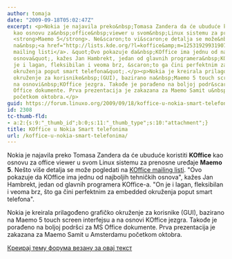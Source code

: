 ```yaml
---
author: tomaja
date: "2009-09-18T05:02:47Z"
excerpt: <p>Nokia je najavila preko&nbsp;Tomasa Zandera da će ubuduće koristiti&nbsp;<strong>KOffice</strong>
  kao osnovu za&nbsp;office&nbsp;viewer u svom&nbsp;Linux sistemu za prenosne uređaje
  <strong>Maemo 5</strong>. Ne&scaron;to vi&scaron;e detalja se može&nbsp;pogledati
  na&nbsp;<a href="http://lists.kde.org/?l=koffice&amp;m=125319299319078&amp;w=2">KOffice
  mailing listi</a>. &quot;Ovo pokazuje da&nbsp;KOffice ima jednu od najboljih tehničkih
  osnova&quot;, kažes Jan Hambrekt, jedan od glavnih programera&nbsp;KOffice-a. &quot;On
  je i lagan, fleksibilan i veoma brz, &scaron;to ga čini perfektnim za&nbsp;embedded
  okruženja poput smart telefona&quot;.</p><p>Nokia je kreirala prilagođeno grafičko
  okruženje za korisnike&nbsp;(GUI), bazirano na&nbsp;Maemo 5 touch screen interfejsu&nbsp;a
  na osnovi&nbsp;KOffice jezgra. Takođe je porađeno na boljoj podr&scaron;ci za&nbsp;MS
  Office dokumente. Prva prezentacija je zakazana za Maemo Samit u&nbsp;Amsterdamu
  početkom oktobra.</p>
guid: https://forum.linuxo.org/2009/09/18/koffice-u-nokia-smart-telefonima/
id: 2308
tc-thumb-fld:
- a:2:{s:9:"_thumb_id";b:0;s:11:"_thumb_type";s:10:"attachment";}
title: KOffice u Nokia Smart telefonima
url: /koffice-u-nokia-smart-telefonima/
---
```

Nokia je najavila preko&nbsp;Tomasa Zandera da će ubuduće koristiti&nbsp;**KOffice** kao osnovu za&nbsp;office&nbsp;viewer u svom&nbsp;Linux sistemu za prenosne uređaje **Maemo 5**. Ne&scaron;to vi&scaron;e detalja se može&nbsp;pogledati na&nbsp;[KOffice mailing listi](http://lists.kde.org/?l=koffice&m=125319299319078&w=2). "Ovo pokazuje da&nbsp;KOffice ima jednu od najboljih tehničkih osnova", kažes Jan Hambrekt, jedan od glavnih programera&nbsp;KOffice-a. "On je i lagan, fleksibilan i veoma brz, &scaron;to ga čini perfektnim za&nbsp;embedded okruženja poput smart telefona".

Nokia je kreirala prilagođeno grafičko okruženje za korisnike&nbsp;(GUI), bazirano na&nbsp;Maemo 5 touch screen interfejsu&nbsp;a na osnovi&nbsp;KOffice jezgra. Takođe je porađeno na boljoj podr&scaron;ci za&nbsp;MS Office dokumente. Prva prezentacija je zakazana za Maemo Samit u&nbsp;Amsterdamu početkom oktobra.

<!--break-->

[Креирај тему форума везану за овај текст](https://linuxo.org/nova-tema-na-forumu/?se_pid=2308)